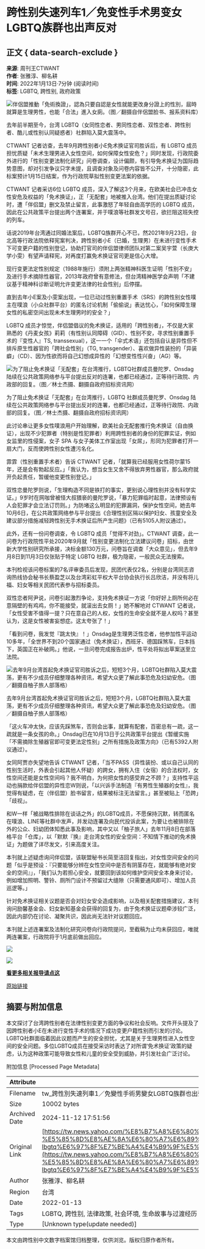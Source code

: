 # 跨性别失速列车1／免变性手术男变女 LGBTQ族群也出声反对

## 正文 { data-search-exclude }


**来源**: 周刊王CTWANT  
**作者**: 张雅淳、柳名耕  
**时间**: 2022年1月13日·7分钟 (阅读时间)  
**标签**: LGBTQ, 跨性别, 政府政策

![伴侶盟推動「免術換證」，認為只要自認是女性就能更改身分證上的性別，屆時就算是生理男性，也能「合法」進入女廁。（图／翻摄自伴侶盟脸书、报系资料库）](https://s.yimg.com/ny/api/res/1.2/wGFFCO86T55e4xlRwNmR3Q--/YXBwaWQ9aGlnaGxhbmRlcjt3PTk2MDtoPTUwNjtjZj13ZWJw/https://media.zenfs.com/ko/ctwant_com_582/8e86bd9c0abc2241a0c4395e8a21c72d)

去年前半期至今，台湾 LGBTQ（女同性恋者、男同性恋者、双性恋者、跨性别者、酷儿或性别认同疑惑者）社群陷入莫大震荡中。

CTWANT 记者访查，去年9月跨性别者小E免术换证官司胜诉后，有 LGBTQ 成员担忧质疑「未术生理男进入女性空间，如何保障女性安危？」同时发现，行政院委外进行的「性别变更法制化研究」问卷调查，设计偏颇，有引导免术换证为国际趋势意图，却对引发争议只字未提，且调查对象及问卷内容皆不公开，十分隐密，此标案预计1月15日结案，作为行政院草拟性别变更法案的依据。

CTWANT 记者采访6位 LGBTQ 成员，深入了解这3个月来，在欧美社会已冲击女性安危及权益的「免术换证」，正「无配套」地被推入台湾。他们在提出质疑讨论时，遭「伴侣盟」删文及禁止留言，此事激怒了年轻自由高学历的 LGBTQ 成员，因此在公共政策平台提出两个连署案，并于噗浪等社群发文号召，欲拦阻这班失控的列车。

话说2019年台湾通过同婚法案后，LGBTQ族群开心不已，然2021年9月23日，台北高等行政法院依释宪案判决，跨性别者小E（已婚，生理男）在未进行变性手术下可变更户籍的性别登记，协助打官司的伴侣盟律师团队对第二案吴宇萱（长庚大学小雯）有望声请释宪，对再度打赢免术换证官司更是信心大增。

现行变更法定性别规定（1988年施行）须附上两张精神科医生证明「性别不安」及进行手术摘除性器官，2013年政府曾有意修法，但台湾精神医学会声明「不建议基于精神科诊断证明允许变更法律的社会性别」后停摆。

直到去年小E案及小雯案出现，一位已动过性别重置手术（SRS）的跨性别女性噗主在噗浪（小众社群平台）的匿名讨论机制「偷偷说」表达忧心，「如何保障生理女性的私密空间出现未术生理男时的安全？」

LGBTQ 成员才惊觉，伴侣盟倡议的免术换证，适用的「跨性别者」，不仅是大家熟悉的《丹麦女孩》莉莉（有性别认同障碍（GID）、性别不安，寻求性别重置手术的『变性人』TS, transsexual），这一一个「伞式术语」还包括自认是异性但不排斥原生性器官的「跨社会性别」（TG, transgender）、喜欢做异性装扮的「异装癖」（CD）、因为性欲而将自己幻想成异性的「幻想变性性兴奋」（AG）等。

![为了阻止免术换证「无配套」在台湾推行，LGBTQ社群成员曼陀罗、Onsdag陆续在公共政策网络参与平台提出反对的连署，也都已经通过，正等待行政院、内政部的回复。（图／林士杰摄、翻摄自政府招标资讯网）](https://s.yimg.com/ny/api/res/1.2/ESjFrno3Wut_rJPNEqg_wQ--/YXBwaWQ9aGlnaGxhbmRlcjt3PTk2MDtoPTUwNjtjZj13ZWJw/https://media.zenfs.com/ko/ctwant_com_582/d53ef21eb0e7ad11393c8ca0935bfc4f)

为了阻止免术换证「无配套」在台湾推行，LGBTQ 社群成员曼陀罗、Onsdag 陆续在公共政策网络参与平台提出反对的连署，也都已经通过，正等待行政院、内政部的回复。（图／林士杰摄、翻摄自政府招标资讯网）

此讨论串让更多女性噗浪用户开始理解，欧美社会无配套推行免术换证（自由换证），出现不少犯罪者（特别是性犯罪者）利用跨性别者的身份的犯罪实证，例如女监里的性侵案，女子 SPA 与女子美体工作室出现「女屌」，形同为犯罪者打开一扇大门，反而使跨性别女性遭污名化。

霏霏（性别重置手术者）告诉 CTWANT 记者，「就算我已经服用女性荷尔蒙15年，还是会有勃起反应。」「我认为，想当女生又舍不得放弃男性器官，那么政府就开负起责任，暂缓他变更性别登记。」

双性恋曼陀罗则说，「生理构造不同是铁打的事实，更别说心理性别并没有科学实证。」9岁时在网咖曾被怪大叔猥亵的曼陀罗说，「暴力犯罪临时起意，法律预设有人会犯罪才会立法订罚则。」为防堵这么明显的犯罪漏洞，保护女性空间，她去年10月6日，在公共政策网络参与平台提出《合理性别区隔以保护妇女、孩童安全及建议部分措施减轻跨性别无手术换证后所产生问题》（已有5105人附议通过）。

此外，还有一份问卷调查，令 LGBTQ 成员「觉得不对劲」。CTWANT 调查，此一问卷为行政院性平处2020年9月就「性别变更法制化立法建议问卷」招标，由世新大学性别研究所承接，决标金额130万元，问卷旨在调查「大众意见」，但去年9月8日到11月3日仅张贴于特定 LGBTQ 社群，极为隐密，一般民众无法搜索。

本刊检视该问卷标案的7名评审委员后发现，民团代表仅2名，分别是台湾同志咨询热线协会秘书长蔡盈芝以及台湾彩虹平权大平台协会执行长吕欣洁，并没有将儿福、妇女等相关民团代表参与招标委员。

双性恋者阿尹说，问卷引起激烈争论，支持免术换证一方说「你好好上厕所何必在意隔壁的有鸡鸡，你不能接受，就滚出去女厕！」她不解地对 CTWANT 记者说，「女性受害不值得一提？只在意自己的人权，女性的生命安全就不是人权吗？甚至认为，这是女性被害妄想症。这太夸张了！」

「看到问卷，我发觉『跳太快』！」Onsdag是生理男泛性恋者，他参加性平运动10多年，「全世界不到20个国家通过（免术换证），西班牙、德国踩煞车，日本挡下，英国正在补破网。」他说，一旦问卷完成报告出炉，性平处将拟出草案送至立法院。

![去年9月台湾首起免术换证官司胜诉之后，短短3个月，LGBTQ社群陷入莫大震荡，更有不少成员仔细整理各种资讯，希望大众更了解此事恐危及妇幼安危。（图／翻摄自柚子旅人部落格）](https://s.yimg.com/ny/api/res/1.2/Q2odFOXgOQ4u6xzfjMYG7g--/YXBwaWQ9aGlnaGxhbmRlcjt3PTk2MDtoPTgzMDtjZj13ZWJw/https://media.zenfs.com/ko/ctwant_com_582/330f9499dd1303b81b5375249d9f5ba5)

去年9月台湾首起免术换证官司胜诉之后，短短3个月，LGBTQ社群陷入莫大震荡，更有不少成员仔细整理各种资讯，希望大众更了解此事恐危及妇幼安危。（图／翻摄自柚子旅人部落格）

「这火车冲太快，应该先踩煞车，否则会出事，就算有配套，百密总有一疏，这一疏就是一条女孩的命。」Onsdag已在10月13日于公共政策平台提出《暂缓实施「不需摘除生殖器官即可变更法定性别」之所有措施及政策方向》（已有5392人附议通过）。

女同阿贾亦失望地告诉 CTWANT 记者，「当不PASS（异性装扮、或以自己认同的性别生活时，外表会引起其他人怀疑）的跨女，拥有入住（女宿）的合法权时，女性空间还能是女性空间吗？我不明白，为何把女性的感受弃之不顾？」支持性平运动也捐款给伴侣盟的异性恋W则说，「以兴诉手法制造『有男性生殖器的女性』，我觉得有疑虑，在（伴侣盟）脸书留言，结果被标注无法留言。」甚至被贴上「恐跨」「歧视」。

和W一样「被战略性排除在谈话之外」的LGBTQ成员，不愿保持沉默，转而匿名在噗浪、LINE等社群中发声，并发动连署及向民代投诉此案，为要让也被排除在外的公众、妇幼团体知悉此事及影响，其中又以「柚子旅人」去年11月8日在部落格平台「仓库」，以「默默『换』走台湾女性的安全空间：不知情下推动的免术换证」为题做了详尽发文，引来高度关注。

本刊就上述疑虑询问伴侣盟，该联盟秘书长简至洁回复指出，对女性空间安全的问题「似乎是预设：『只要能够分辨在女性空间中是否有阴茎存在，就能够有绝对安全的空间』」，「我们认为若担心安全，就要回到该如何维护空间安全本身来讨论，例如增加照明、警铃、厕所门设计不预留过大缝隙（只需要通风即可）、增加人员巡逻等。」

针对免术换证相关议题是否会对妇女安全造成影响，以及相关配套措施建议，本刊询问励馨基金会、妇女新知基金会获得的回复为，由于免术换证议题牵涉较广泛，因此内部仍在讨论、凝聚共识，因此尚无法针对议题回应。

本刊就上述连署案及法制化研究问卷向行政院提问，至截稿为止均未获回应，唯就两连署案，行政院将于1月底前做出回应。

![](https://s.yimg.com/ny/api/res/1.2/UT27ar_ntsuknv__ePpDnw--/YXBwaWQ9aGlnaGxhbmRlcjt3PTk2MDtoPTUwNjtjZj13ZWJw/https://media.zenfs.com/ko/ctwant_com_582/90619a19e9aed00192c9924bfb4839f3)

![](https://s.yimg.com/ny/api/res/1.2/VNYk8pCbveTROQAkwBFjKw--/YXBwaWQ9aGlnaGxhbmRlcjt3PTk2MDtoPTUwNjtjZj13ZWJw/https://media.zenfs.com/ko/ctwant_com_582/bb86d4df33f979d60a9a38415b0b73dd)

**[看更多相关报导请点这](https://www.ctwant.com/article/162275)**

[原始链接](https://www.ctwant.com/article/162266?utm_source=yahoo&utm_medium=rss&utm_campaign=162266)

## 摘要与附加信息

<!-- tcd_abstract -->
本文探讨了台湾跨性别者在法律性别变更方面的争议和社会反响。文件开头提及了因跨性别者小E在未进行变性手术的情况下成功变更户籍性别而引发的讨论。LGBTQ社群面临着因此议题而产生的安全担忧，尤其是关于生理男性进入女性空间的安全问题。多位LGBTQ成员在接受采访时表达了对所谓‘免术换证’政策的疑虑，认为这种政策可能导致女性和儿童的安全受到威胁，并引发社会广泛讨论。
<!-- tcd_abstract_end -->

附加信息 [Processed Page Metadata]

| Attribute       | Value                                  |
|-----------------|----------------------------------------|
| Filename        | tw_跨性別失速列車1／免變性手術男變女LGBTQ族群也出聲反對.md                             |
| Size            | 10002 bytes                           |
| Archived Date   | 2024-11-12 17:51:56                             |
| Original Link   | [https://tw.news.yahoo.com/%E8%B7%A8%E6%80%A7%E5%88%A5%E5%A4%B1%E9%80%9F%E5%88%97%E8%BB%8A1-%E5%85%8D%E8%AE%8A%E6%80%A7%E6%89%8B%E8%A1%93%E7%94%B7%E8%AE%8A%E5%A5%B3-lbgtq%E6%97%8F%E7%BE%A4%E4%B9%9F%E5%87%BA%E8%81%B2%E5%8F%8D%E5%B0%8D-220000308.html](https://tw.news.yahoo.com/%E8%B7%A8%E6%80%A7%E5%88%A5%E5%A4%B1%E9%80%9F%E5%88%97%E8%BB%8A1-%E5%85%8D%E8%AE%8A%E6%80%A7%E6%89%8B%E8%A1%93%E7%94%B7%E8%AE%8A%E5%A5%B3-lbgtq%E6%97%8F%E7%BE%A4%E4%B9%9F%E5%87%BA%E8%81%B2%E5%8F%8D%E5%B0%8D-220000308.html)                       |
| Author          | 张雅淳、柳名耕                               |
| Region          | 台湾                               |
| Date            | 2022-01-13                                 |
| Tags            | LGBTQ, 跨性别, 法律政策, 社会环境, 生命故事与过渡经历                                 |
| Type            | [Unknown type(update needed)]                                 |
<!-- tcd_table_end -->

本文由跨性别中文数字档案馆归档整理，仅供浏览。版权归原作者所有。
